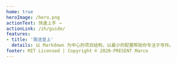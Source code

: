 ```yaml
---
home: true
heroImage: /hero.png
actionText: 快速上手 →
actionLink: /zh/guide/
features:
- title: '简洁至上'
  details: 以 Markdown 为中心的项目结构，以最少的配置帮助你专注于写作。
footer: MIT Licensed | Copyright © 2020-PRESENT Marco
---
```


